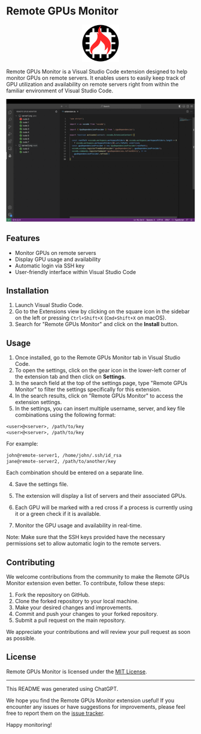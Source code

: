# Remote GPUs Monitor
<p align="center">
<img src="./resources/logo.png" alt= "Extension Logo" width="100" height="100">
</p>
Remote GPUs Monitor is a Visual Studio Code extension designed to help monitor GPUs on remote servers. It enables users to easily keep track of GPU utilization and availability on remote servers right from within the familiar environment of Visual Studio Code.

![Preview](./resources/preview.png)


## Features

- Monitor GPUs on remote servers
- Display GPU usage and availability
- Automatic login via SSH key
- User-friendly interface within Visual Studio Code

## Installation

1. Launch Visual Studio Code.
2. Go to the Extensions view by clicking on the square icon in the sidebar on the left or pressing `Ctrl+Shift+X` (`Cmd+Shift+X` on macOS).
3. Search for "Remote GPUs Monitor" and click on the **Install** button.

## Usage

1. Once installed, go to the Remote GPUs Monitor tab in Visual Studio Code.
2. To open the settings, click on the gear icon in the lower-left corner of the extension tab and then click on **Settings**.
3. In the search field at the top of the settings page, type "Remote GPUs Monitor" to filter the settings specifically for this extension.
4. In the search results, click on "Remote GPUs Monitor" to access the extension settings.
5. In the settings, you can insert multiple username, server, and key file combinations using the following format:

```
<user>@<server>, /path/to/key
<user>@<server>, /path/to/key
```

For example:

```
john@remote-server1, /home/john/.ssh/id_rsa
jane@remote-server2, /path/to/another/key
```

Each combination should be entered on a separate line.

4. Save the settings file.

5. The extension will display a list of servers and their associated GPUs.

6. Each GPU will be marked with a red cross if a process is currently using it or a green check if it is available.

7. Monitor the GPU usage and availability in real-time.

Note: Make sure that the SSH keys provided have the necessary permissions set to allow automatic login to the remote servers.

## Contributing

We welcome contributions from the community to make the Remote GPUs Monitor extension even better. To contribute, follow these steps:

1. Fork the repository on GitHub.
2. Clone the forked repository to your local machine.
3. Make your desired changes and improvements.
4. Commit and push your changes to your forked repository.
5. Submit a pull request on the main repository.

We appreciate your contributions and will review your pull request as soon as possible.

## License

Remote GPUs Monitor is licensed under the [MIT License](LICENSE).

---

This README was generated using ChatGPT.

We hope you find the Remote GPUs Monitor extension useful! If you encounter any issues or have suggestions for improvements, please feel free to report them on the [issue tracker](https://github.com/your-username/remote-gpus-monitor/issues).

Happy monitoring!

